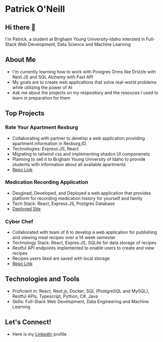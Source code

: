 # Patrick O'Neill

## Hi there 👋

I'm Patrick, a student at Brighajm Young University-Idaho intersted in Full-Stack Web Development, Data Science and Machine Learning

## About Me 
- I'm currently learning how to work with Postgres Orms like Drizzle with Next.JS and SQL Alchemy with Fast API
- My goals are to create web applications that solve real-world problems while utilizing the power of AI
- Ask me about the projects on my respository and the resouces I used to learn in preparation for them

## Top Projects 

### Rate Your Apartment Rexburg 
-  Collaborating with partner to develop a web application providing apartment information in Rexburg,ID. 
-  Technologies: Express.JS, React 
-  Migrating to tailwind css and implementing shadcn UI componenets
-  Planning to sell it to Brigham Young University of Idaho to provide students with information about all available apartments
-  [Repo Link](https://github.com/patoneill24/RateYourApartmentV2)

### Medication Recording Application
- Desgined, Developed, and Deployed a web application that provides platform for recording medication history for yourself and family
- Tech Stack: React, Express.JS, Postgres Database
- [Deployed Site](https://api.medication-family-tracker.xyz)

### Cyber Chef  
-	Collaborated with team of 6 to develop a web application for publishing and viewing meal recipes over a 14 week semester
-	Technology Stack: React, Expres.JS, SQLite for data storage of recipes
-	Restful API endpoints implemented to enable users to create and view recipes
-	Recipes users liked are saved with local storage
-	[Repo Link](https://github.com/patoneill24/CyberChef)


## Technologies and Tools

- Proficient in: React, Next.js, Docker, SQL (PostgreSQL and MySQL), Restful APIs, Typescript, Python, C#, Java
- Skills: Full-Stack Web Development, Data Engineering and Machine Learning

## Let's Connect! 
- Here is my [LinkedIn](www.linkedin.com/in/p-oneill) profile

